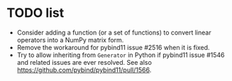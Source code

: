 TODO list
=========

* Consider adding a function (or a set of functions) to convert linear operators
  into a NumPy matrix form.
* Remove the workaround for pybind11 issue #2516 when it is fixed.
* Try to allow inheriting from `Generator` in Python if pybind11 issue #1546 and
  related issues are ever resolved.
  See also https://github.com/pybind/pybind11/pull/1566.
